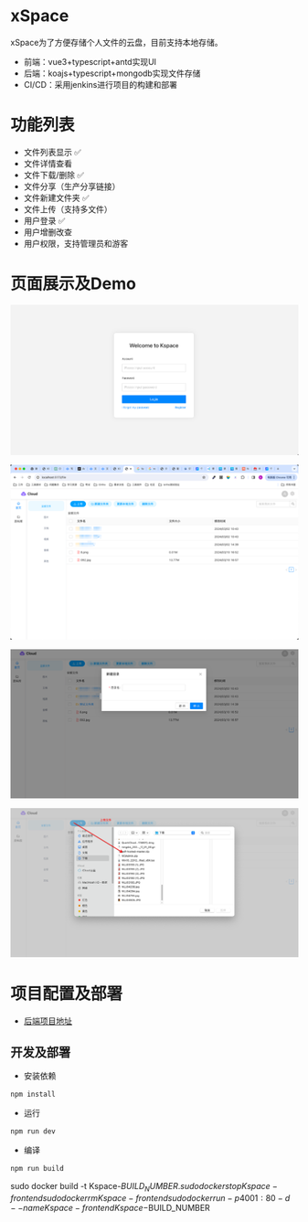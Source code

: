 # xSpace

xSpace为了方便存储个人文件的云盘，目前支持本地存储。
- 前端：vue3+typescript+antd实现UI
- 后端：koajs+typescript+mongodb实现文件存储
- CI/CD：采用jenkins进行项目的构建和部署

# 功能列表

- 文件列表显示 :white_check_mark:
- 文件详情查看
- 文件下载/删除 :white_check_mark:
- 文件分享（生产分享链接）
- 文件新建文件夹 :white_check_mark:
- 文件上传（支持多文件）
- 用户登录 :white_check_mark:
- 用户增删改查
- 用户权限，支持管理员和游客

# 页面展示及Demo
![输入图片说明](doc/63F849CB-DB07-4E8B-8769-BDFAE1144A27.png)

![输入图片说明](doc/36AB36CE-277D-4E37-BBCC-24138FB14938.png)

![输入图片说明](doc/67E090E7-7D48-49A6-96C1-903B252FCB33.png)

![输入图片说明](doc/4BB86AF3-7835-4C09-9AFE-A500C6F0EB2B.png)

# 项目配置及部署


- [后端项目地址](https://gitee.com/rootingcv/Kspace-server.git)

## 开发及部署
- 安装依赖
```sh
npm install
```
- 运行
```sh
npm run dev
```
- 编译

```sh
npm run build
```

sudo docker build -t Kspace-$BUILD_NUMBER .
sudo docker stop Kspace-frontend
sudo docker rm Kspace-frontend
sudo docker run -p 4001:80 -d --name Kspace-frontend Kspace-$BUILD_NUMBER